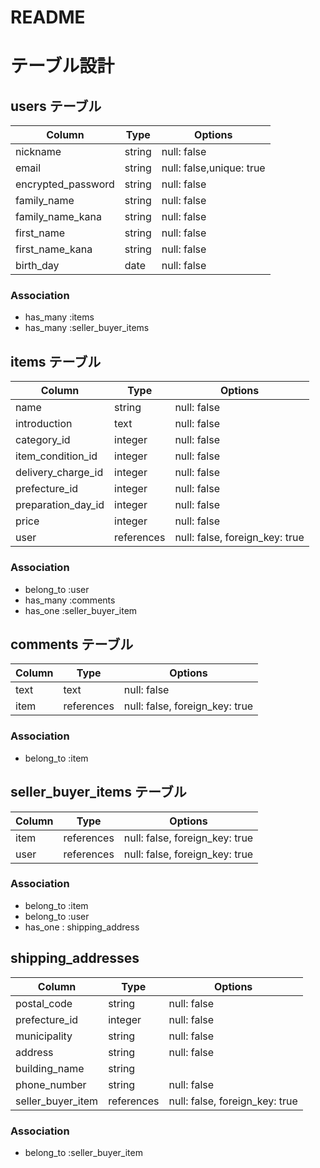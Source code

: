 # README

# テーブル設計

## users テーブル

| Column             | Type     | Options                  |
| ------------------ | -------- | -------------------      |
| nickname           | string   | null: false              |
| email              | string   | null: false,unique: true |
| encrypted_password | string   | null: false              |
| family_name        | string   | null: false              |
| family_name_kana   | string   | null: false              |
| first_name         | string   | null: false              |
| first_name_kana    | string   | null: false              |
| birth_day          | date     | null: false              |


### Association

- has_many :items
- has_many :seller_buyer_items


## items テーブル

| Column             | Type      | Options     |
| ------------------ | --------- | ----------- |
| name               | string    | null: false |
| introduction       | text      | null: false |
| category_id        | integer   | null: false |
| item_condition_id  | integer   | null: false |
| delivery_charge_id | integer   | null: false |
| prefecture_id      | integer   | null: false |
| preparation_day_id | integer   | null: false |
| price              | integer   | null: false |
| user               |references | null: false, foreign_key: true |

### Association

- belong_to :user
- has_many  :comments
- has_one   :seller_buyer_item


## comments テーブル

| Column      | Type       | Options                        |
| ----------- | ---------- | ------------------------------ |
| text        | text       | null: false                    |
| item        | references | null: false, foreign_key: true |

### Association

- belong_to :item


## seller_buyer_items テーブル

| Column      | Type       | Options                        |
| ----------- | ---------- | ------------------------------ |
| item        | references | null: false, foreign_key: true |
| user        | references | null: false, foreign_key: true |

 ### Association

- belong_to :item
- belong_to :user
- has_one : shipping_address


## shipping_addresses

| Column            | Type       | Options     |
| ----------------- | ---------- | ----------- |
| postal_code       | string     | null: false |
| prefecture_id     | integer   | null: false |
| municipality      | string     | null: false |
| address           | string     | null: false |
| building_name     | string     |
| phone_number      | string     | null: false |
| seller_buyer_item | references | null: false, foreign_key: true |


### Association

- belong_to :seller_buyer_item